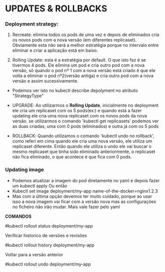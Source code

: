 # UPDATES & ROLLBACKS

### Deployment strategy:
1. Recreate: elimina todos os pods de uma vez e depois de eliminados cria os novos pods com a nova versão (em diferentes replicaset). Obviamente esta não será a melhor estratégia porque no intervalo entre eliminar e criar a aplicação está em baixo.

2. Rolling Update: esta é a estratégia por default. O que isto faz é se tivermos 4 pods. Ele elimina um pod e cria outro pod com a nova versão, só quando o pod nº 1 com a nova versão está criado é que ele volta a eliminar o pod nº2(versão antiga) e cria outro pod com a nova versão e assim sucessivamente. 

- Podemos ver isto no kubectl describe depolyment no atributo "StrategyType"


- UPGRADE: Ao utilizarmos o **Rolling Update**, inicialmente no deployment ele cria um replicaset com os 5 pods(ex:) e quando está a fazer updating ele cria uma nova replicaset com os novos pods da nova versão. se utilizarmos o comando 'kubectl get replicasets' podemos ver as duas criadas, uma com 0 pods (eliminados) e outra já com os 5 pods

- ROLLBACK:
Quando utilizamos o comando 'kubectl undo no rollback', como referi em cima quando ele cria uma nova versão, ele utiliza um replicaset diferente. Então quando ele utiliza o undo ele vai buscar o mesmo replicaset que tinha sido eliminado anteriormente, o replicaset não fica eliminado, o que acontece é que fica com 0 pods.


### Updating image
- Podemos atualizar a imagem do pod diretamente no yaml e depois fazer um kubectl apply
Ou então
- Kubectl set image deployment/my-app name-of-the-docker=nginx1.2.3
- Mas com a última opção devemos ter muito cuidado, porque ao usar isso a nova imagem vai ficar com a versão nova mas as configurações no ficheiro não irão mudar. Mais vale fazer pelo yaml

**COMANDOS**

#kubectl rollout status deployment/my-app

Verificar historico de versões e revisões

#kubectl rollout history deployment/my-app

Voltar para a versão anterior

#kubectl rollout undo deployment/my-app